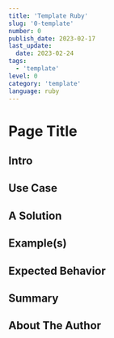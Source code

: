 ```yaml
---
title: 'Template Ruby'
slug: '0-template'
number: 0
publish_date: 2023-02-17
last_update:
  date: 2023-02-24
tags:
  - 'template'
level: 0
category: 'template'
language: ruby
---
```


# Page Title

<!-- Create a page title that best explains your tip -->

## Intro

<!-- Write a short introduction of 2-3 sentences of what your content will be teaching the reader -->

## Use Case

<!-- Write 1-2 pargraphs or a bulleted list of the problem or use case for your tip -->

## A Solution

<!-- Write your solution which can be 1-2 paragraphs, a bulleted list or a combination of both -->

## Example(s)

<!-- Show your example solution in any of the following : paragraphs, a bulleted list, ordered and unordered lists and include images, code snippets -->

## Expected Behavior

<!-- Write your expected behavior of the solutions provided as 1-2 paragraphs, a bulleted list or a combination of both -->

## Summary

<!-- Write a summary of the key points listed above and conclude the tip. This should be 3-4 sentences. -->

## About The Author

<!-- Write a short bio, 2-3 sentences and include any links to contact you (LinkedIn, Twitter, website, etc) -->
